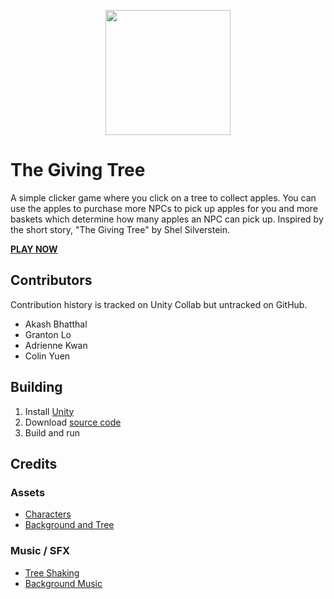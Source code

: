 <p align=center><img src="https://i.imgur.com/D9oJXKe.png" height="200" width="200"></p>

# The Giving Tree
A simple clicker game where you click on a tree to collect apples.
You can use the apples to purchase more NPCs to pick up apples for you and more baskets which determine how many apples an NPC can pick up.
Inspired by the short story, "The Giving Tree" by Shel Silverstein.


 <a href=https://grandma-games.github.io/TheGivingTree/><b>PLAY NOW</b></a>


## Contributors
Contribution history is tracked on Unity Collab but untracked on GitHub.
- Akash Bhatthal
- Granton Lo
- Adrienne Kwan
- Colin Yuen


## Building
1. Install [Unity](https://unity.com/)
2. Download [source code](https://github.com/grandma-games/TheGivingTree-src/archive/v1.0.2.zip)
3. Build and run


## Credits
### Assets
- [Characters](https://assetstore.unity.com/packages/2d/characters/gothicvania-town-101407)
- [Background and Tree](https://assetstore.unity.com/packages/2d/characters/sunny-land-103349)
### Music / SFX
- [Tree Shaking](https://otologic.jp/)
- [Background Music](https://soundimage.org/positive-upbeat/)
